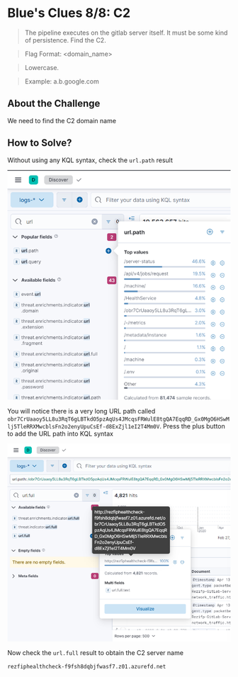 # Blue's Clues 8/8: C2
> The pipeline executes on the gitlab server itself. It must be some kind of persistence. Find the C2.

> Flag Format: <domain_name>

> Lowercase.

> Example: a.b.google.com

## About the Challenge
We need to find the C2 domain name

## How to Solve?
Without using any KQL syntax, check the `url.path` result

![url_path](images/url_path.png)

You will notice there is a very long URL path called `obr7CrUaaoy5LL8u3RqT6gLBTkdO5pzAqUs4JMcqsFRWulE8tgQA7EqqRD_Gx0MgO6HSwMlj5TleRRXMwcblsFn2o2enyUpuCsEf-d8ExZjl1eI2T4Mm0V`. Press the plus button to add the URL path into KQL syntax

![flag](images/flag.png)

Now check the `url.full` result to obtain the C2 server name

```
rezfiphealthcheck-f9fsh8dqbjfwasf7.z01.azurefd.net
```